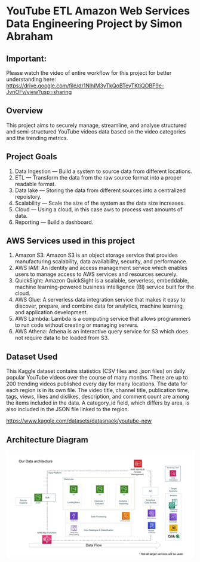 # YouTube ETL Amazon Web Services Data Engineering Project by Simon Abraham

## Important:
Please watch the video of entire workflow for this project for better understanding here: https://drive.google.com/file/d/1NlhIM3yTkQoBTevTKtiQOBF9e-JvnOFv/view?usp=sharing 

## Overview

This project aims to securely manage, streamline, and analyse structured and semi-structured YouTube videos data based on the video categories and the trending metrics.

## Project Goals
1. Data Ingestion — Build a system to source data from different locations.
2. ETL — Transform the data from the raw source format into a proper readable format.
3. Data lake — Storing the data from different sources into a centralized repoistory.
4. Scalability — Scale the size of the system as the data size increases.
5. Cloud — Using a cloud, in this case aws to process vast amounts of data.
6. Reporting — Build a dashboard.

## AWS Services used in this project
1. Amazon S3: Amazon S3 is an object storage service that provides manufacturing scalability, data availability, security, and performance.
2. AWS IAM: An identity and access management service which enables users to manage access to AWS services and resources securely.
3. QuickSight: Amazon QuickSight is a scalable, serverless, embeddable, machine learning-powered business intelligence (BI) service built for the cloud.
4. AWS Glue: A serverless data integration service that makes it easy to discover, prepare, and combine data for analytics, machine learning, and application development.
5. AWS Lambda: Lambda is a computing service that allows programmers to run code without creating or managing servers.
6. AWS Athena: Athena is an interactive query service for S3 which does not require data to be loaded from S3.

## Dataset Used
This Kaggle dataset contains statistics (CSV files and .json files) on daily popular YouTube videos over the course of many months. There are up to 200 trending videos published every day for many locations. The data for each region is in its own file. The video title, channel title, publication time, tags, views, likes and dislikes, description, and comment count are among the items included in the data. A category_id field, which differs by area, is also included in the JSON file linked to the region.

https://www.kaggle.com/datasets/datasnaek/youtube-new

## Architecture Diagram
<img src="architecture.jpeg">






